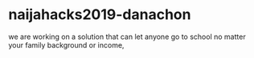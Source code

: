 # naijahacks2019-danachon
we are working on a solution that can let anyone go to school no matter your family background or income,  
